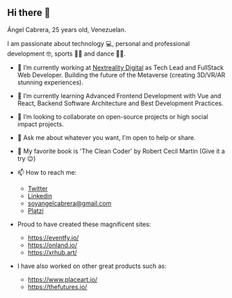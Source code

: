 ## Hi there 👋

Ángel Cabrera, 25 years old, Venezuelan.

I am passionate about technology 💻, personal and professional development 🤓, sports 🏋🏽 and dance 🕺🏽.

- 🔭 I’m currently working at [Nextreality Digital](https://www.nextreality.digital) as Tech Lead and FullStack Web Developer. Building the future of the Metaverse (creating 3D/VR/AR stunning experiences).
- 🌱 I’m currently learning Advanced Frontend Development with Vue and React, Backend Software Architecture and Best Development Practices.
- 👯 I’m looking to collaborate on open-source projects or high social impact projects.
- 💬 Ask me about whatever you want, I'm open to help or share.
- 📖 My favorite book is 'The Clean Coder' by Robert Cecil Martin (Give it a try 😉)

- 📫 How to reach me:
  * [Twitter](https://www.twitter.com/langelcabrera)
  * [Linkedin](https://www.linkedin.com/in/angel-cabrera/)
  * [soyangelcabrera@gmail.com](mailto:soyangelcabrera@gmail.com)
  * [Platzi](https://www.platzi.com/@iangelcabrera)

- Proud to have created these magnificent sites:
  * https://eventfy.io/
  * https://onland.io/
  * https://xrhub.art/

- I have also worked on other great products such as:
  * https://www.placeart.io/
  * https://thefutures.io/

<!--
**AngelCabrera/angelcabrera** is a ✨ _special_ ✨ repository because its `README.md` (this file) appears on your GitHub profile.

Here are some ideas to get you started:

- 🔭 I’m currently working on ...
- 🌱 I’m currently learning ...
- 👯 I’m looking to collaborate on ...
- 🤔 I’m looking for help with ...
- 💬 Ask me about ...
- 📫 How to reach me: ...
- 😄 Pronouns: ...
- ⚡ Fun fact: ...
-->
